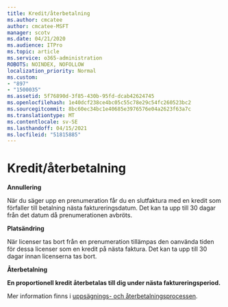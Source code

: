 ```yaml
---
title: Kredit/återbetalning
ms.author: cmcatee
author: cmcatee-MSFT
manager: scotv
ms.date: 04/21/2020
ms.audience: ITPro
ms.topic: article
ms.service: o365-administration
ROBOTS: NOINDEX, NOFOLLOW
localization_priority: Normal
ms.custom:
- "897"
- "1500035"
ms.assetid: 5f76890d-3f85-430b-95fd-dcab42624745
ms.openlocfilehash: 1e40dcf238ce4bc05c55c78e29c54fc260523bc2
ms.sourcegitcommit: 8bc60ec34bc1e40685e3976576e04a2623f63a7c
ms.translationtype: MT
ms.contentlocale: sv-SE
ms.lasthandoff: 04/15/2021
ms.locfileid: "51815885"
---
```

# <a name="creditrefund"></a>Kredit/återbetalning

**Annullering**
  
När du säger upp en prenumeration får du en slutfaktura med en kredit som förfaller till betalning nästa faktureringsdatum. Det kan ta upp till 30 dagar från det datum då prenumerationen avbröts.
  
**Platsändring**
  
När licenser tas bort från en prenumeration tillämpas den oanvända tiden för dessa licenser som en kredit på nästa faktura. Det kan ta upp till 30 dagar innan licenserna tas bort.

**Återbetalning**

**En proportionell kredit återbetalas till dig under nästa faktureringsperiod.**

Mer information finns i [uppsägnings- och återbetalningsprocessen](https://docs.microsoft.com/microsoft-365/commerce/subscriptions/cancel-your-subscription?view=o365-worldwide). 
